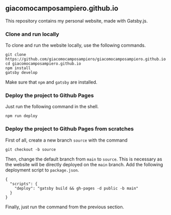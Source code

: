 ## giacomocamposampiero.github.io
This repository contains my personal website, made with Gatsby.js.

### Clone and run locally
To clone and run the website locally, use the following commands.
```
git clone https://github.com/giacomocamposampiero/giacomocamposampiero.github.io
cd giacomocamposampiero.github.io
npm install
gatsby develop
```
Make sure that `npm` and `gatsby` are installed.

### Deploy the project to Github Pages
Just run the following command in the shell.
```
npm run deploy
```

### Deploy the project to Github Pages from scratches
First of all, create a new branch `source` with the command 
```
git checkout -b source
```
Then, change the default branch from `main` to `source`. This is necessary as the website will be directly deployed on the `main` branch. 
Add the following deployment script to `package.json`.
```
{
  "scripts": {
    "deploy": "gatsby build && gh-pages -d public -b main"
  }
}
```
Finally, just run the command from the previous section.

